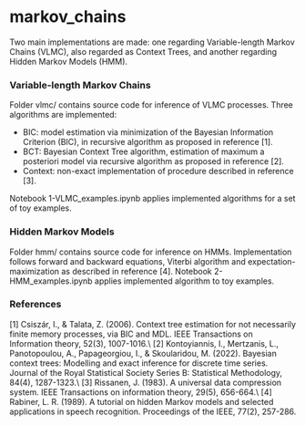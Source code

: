 # markov_chains

Two main implementations are made: one regarding Variable-length Markov Chains (VLMC), also regarded as Context Trees, and another regarding Hidden Markov Models (HMM). 

### Variable-length Markov Chains

Folder vlmc/ contains source code for inference of VLMC processes. Three algorithms are implemented:
 - BIC: model estimation via minimization of the Bayesian Information Criterion (BIC), in recursive algorithm as proposed in reference [1].
 - BCT: Bayesian Context Tree algorithm, estimation of maximum a posteriori model via recursive algorithm as proposed in reference [2].
 - Context: non-exact implementation of procedure described in reference [3].

Notebook 1-VLMC_examples.ipynb applies implemented algorithms for a set of toy examples.

### Hidden Markov Models

Folder hmm/ contains source code for inference on HMMs. Implementation follows forward and backward equations, Viterbi algorithm and expectation-maximization as described in reference [4]. Notebook 2-HMM_examples.ipynb applies implemented algorithm to toy examples.


### References
[1] Csiszár, I., & Talata, Z. (2006). Context tree estimation for not necessarily finite memory processes, via BIC and MDL. IEEE Transactions on Information theory, 52(3), 1007-1016.\\
[2] Kontoyiannis, I., Mertzanis, L., Panotopoulou, A., Papageorgiou, I., & Skoularidou, M. (2022). Bayesian context trees: Modelling and exact inference for discrete time series. Journal of the Royal Statistical Society Series B: Statistical Methodology, 84(4), 1287-1323.\\
[3] Rissanen, J. (1983). A universal data compression system. IEEE Transactions on information theory, 29(5), 656-664.\\
[4] Rabiner, L. R. (1989). A tutorial on hidden Markov models and selected applications in speech recognition. Proceedings of the IEEE, 77(2), 257-286.
